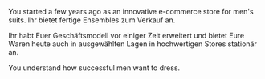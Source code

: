 You started a few years ago as an innovative e-commerce store for men's suits. Ihr bietet fertige Ensembles zum Verkauf an.

Ihr habt Euer Geschäftsmodell vor einiger Zeit erweitert und bietet Eure Waren heute auch in ausgewählten Lagen in hochwertigen Stores stationär an.

You understand how successful men want to dress.

